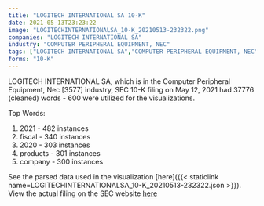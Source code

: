 ```yaml
---
title: "LOGITECH INTERNATIONAL SA 10-K"
date: 2021-05-13T23:23:22
image: "LOGITECHINTERNATIONALSA_10-K_20210513-232322.png"
companies: "LOGITECH INTERNATIONAL SA"
industry: "COMPUTER PERIPHERAL EQUIPMENT, NEC"
tags: ["LOGITECH INTERNATIONAL SA","COMPUTER PERIPHERAL EQUIPMENT, NEC","05-12-2021","10-K"]
forms: "10-K"
---
```

LOGITECH INTERNATIONAL SA, which is in the Computer Peripheral Equipment, Nec [3577] industry, SEC 10-K filing on May 12, 2021 had 37776 (cleaned) words - 600 were utilized for the visualizations.

Top Words:
1. 2021 - 482 instances
2. fiscal - 340 instances
3. 2020 - 303 instances
4. products - 301 instances
5. company - 300 instances


See the parsed data used in the visualization [here]({{< staticlink name=LOGITECHINTERNATIONALSA_10-K_20210513-232322.json >}}).  
View the actual filing on the SEC website [here](https://www.sec.gov/Archives/edgar/data/1032975/0001032975-21-000017.txt)